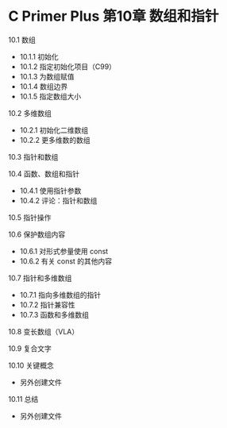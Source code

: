 # C Primer Plus 第10章 数组和指针
10.1 数组
- 10.1.1 初始化  
- 10.1.2 指定初始化项目（C99）  
- 10.1.3 为数组赋值  
- 10.1.4 数组边界  
- 10.1.5 指定数组大小  

10.2 多维数组
- 10.2.1 初始化二维数组  
- 10.2.2 更多维数的数组  

10.3 指针和数组

10.4 函数、数组和指针
- 10.4.1 使用指针参数  
- 10.4.2 评论：指针和数组  

10.5 指针操作

10.6 保护数组内容
- 10.6.1 对形式参量使用 const  
- 10.6.2 有关 const 的其他内容  

10.7 指针和多维数组
- 10.7.1 指向多维数组的指针  
- 10.7.2 指针兼容性  
- 10.7.3 函数和多维数组  

10.8 变长数组（VLA）

10.9 复合文字

10.10 关键概念
- 另外创建文件  

10.11 总结
- 另外创建文件  
